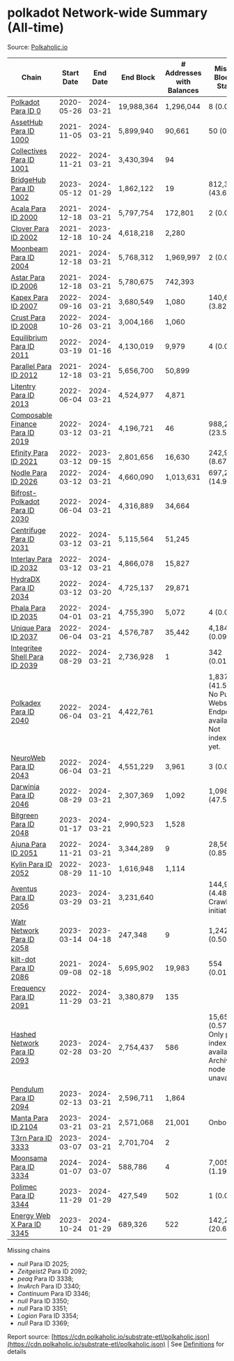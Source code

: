 # polkadot Network-wide Summary (All-time)

Source: [Polkaholic.io](https://polkaholic.io)


| Chain            | Start Date | End Date | End Block | # Addresses with Balances | Missing Blocks / Status |
| ---------------- | ---------- | ---------| --------- | ------------------------- | ----------------------- |
| [Polkadot Para ID 0](/polkadot/0-polkadot) | 2020-05-26 | 2024-03-21 | 19,988,364 |  1,296,044 | 8 (0.00%)  |
| [AssetHub Para ID 1000](/polkadot/1000-assethub) | 2021-11-05 | 2024-03-21 | 5,899,940 |  90,661 | 50 (0.00%)  |
| [Collectives Para ID 1001](/polkadot/1001-collectives) | 2022-11-21 | 2024-03-21 | 3,430,394 |  94 |    |
| [BridgeHub Para ID 1002](/polkadot/1002-bridgehub) | 2023-05-12 | 2024-01-29 | 1,862,122 |  19 | 812,302 (43.62%)  |
| [Acala Para ID 2000](/polkadot/2000-acala) | 2021-12-18 | 2024-03-21 | 5,797,754 |  172,801 | 2 (0.00%)  |
| [Clover Para ID 2002](/polkadot/2002-clover) | 2021-12-18 | 2023-10-24 | 4,618,218 |  2,280 |    |
| [Moonbeam Para ID 2004](/polkadot/2004-moonbeam) | 2021-12-18 | 2024-03-21 | 5,768,312 |  1,969,997 | 2 (0.00%)  |
| [Astar Para ID 2006](/polkadot/2006-astar) | 2021-12-18 | 2024-03-21 | 5,780,675 |  742,393 |    |
| [Kapex Para ID 2007](/polkadot/2007-kapex) | 2022-09-16 | 2024-03-21 | 3,680,549 |  1,080 | 140,668 (3.82%)  |
| [Crust Para ID 2008](/polkadot/2008-crust) | 2022-10-26 | 2024-03-21 | 3,004,166 |  1,060 |    |
| [Equilibrium Para ID 2011](/polkadot/2011-equilibrium) | 2022-03-19 | 2024-01-16 | 4,130,019 |  9,979 | 4 (0.00%)  |
| [Parallel Para ID 2012](/polkadot/2012-parallel) | 2021-12-18 | 2024-03-21 | 5,656,700 |  50,899 |    |
| [Litentry Para ID 2013](/polkadot/2013-litentry) | 2022-06-04 | 2024-03-21 | 4,524,977 |  4,871 |    |
| [Composable Finance Para ID 2019](/polkadot/2019-composable) | 2022-03-12 | 2024-03-21 | 4,196,721 |  46 | 988,228 (23.55%)  |
| [Efinity Para ID 2021](/polkadot/2021-efinity) | 2022-03-12 | 2023-09-15 | 2,801,656 |  16,630 | 242,949 (8.67%)  |
| [Nodle Para ID 2026](/polkadot/2026-nodle) | 2022-03-12 | 2024-03-21 | 4,660,090 |  1,013,631 | 697,251 (14.96%)  |
| [Bifrost-Polkadot Para ID 2030](/polkadot/2030-bifrost) | 2022-06-04 | 2024-03-21 | 4,316,889 |  34,664 |    |
| [Centrifuge Para ID 2031](/polkadot/2031-centrifuge) | 2022-03-12 | 2024-03-21 | 5,115,564 |  51,245 |    |
| [Interlay Para ID 2032](/polkadot/2032-interlay) | 2022-03-12 | 2024-03-21 | 4,866,078 |  15,827 |    |
| [HydraDX Para ID 2034](/polkadot/2034-hydradx) | 2022-03-12 | 2024-03-20 | 4,725,137 |  29,871 |    |
| [Phala Para ID 2035](/polkadot/2035-phala) | 2022-04-01 | 2024-03-21 | 4,755,390 |  5,072 | 4 (0.00%)  |
| [Unique Para ID 2037](/polkadot/2037-unique) | 2022-06-04 | 2024-03-21 | 4,576,787 |  35,442 | 4,184 (0.09%)  |
| [Integritee Shell Para ID 2039](/polkadot/2039-integritee) | 2022-08-29 | 2024-03-21 | 2,736,928 |  1 | 342 (0.01%)  |
| [Polkadex Para ID 2040](/polkadot/2040-polkadex) | 2022-06-04 | 2024-03-21 | 4,422,761 |   | 1,837,152 (41.54%) No Public Websocket Endpoint available: Not indexing yet. |
| [NeuroWeb Para ID 2043](/polkadot/2043-neuroweb) | 2022-06-04 | 2024-03-21 | 4,551,229 |  3,961 | 3 (0.00%)  |
| [Darwinia Para ID 2046](/polkadot/2046-darwinia) | 2022-08-29 | 2024-03-21 | 2,307,369 |  1,092 | 1,098,047 (47.59%)  |
| [Bitgreen Para ID 2048](/polkadot/2048-bitgreen) | 2023-01-17 | 2024-03-21 | 2,990,523 |  1,528 |    |
| [Ajuna Para ID 2051](/polkadot/2051-ajuna) | 2022-11-21 | 2024-03-21 | 3,344,289 |  9 | 28,565 (0.85%)  |
| [Kylin Para ID 2052](/polkadot/2052-kylin) | 2022-08-29 | 2023-11-10 | 1,616,948 |  1,114 |    |
| [Aventus Para ID 2056](/polkadot/2056-aventus) | 2023-03-29 | 2024-03-21 | 3,231,640 |   | 144,921 (4.48%) Crawling initiated |
| [Watr Network Para ID 2058](/polkadot/2058-watr) | 2023-03-14 | 2023-04-18 | 247,348 |  9 | 1,242 (0.50%)  |
| [kilt-dot Para ID 2086](/polkadot/2086-kilt) | 2021-09-08 | 2024-02-18 | 5,695,902 |  19,983 | 554 (0.01%)  |
| [Frequency Para ID 2091](/polkadot/2091-frequency) | 2022-11-29 | 2024-03-21 | 3,380,879 |  135 |    |
| [Hashed Network Para ID 2093](/polkadot/2093-hashed) | 2023-02-28 | 2024-03-20 | 2,754,437 |  586 | 15,650 (0.57%) Only partial index available: Archive node unavailable |
| [Pendulum Para ID 2094](/polkadot/2094-pendulum) | 2023-02-13 | 2024-03-21 | 2,596,711 |  1,864 |    |
| [Manta Para ID 2104](/polkadot/2104-manta) | 2023-03-21 | 2024-03-21 | 2,571,068 |  21,001 |   Onboarding |
| [T3rn Para ID 3333](/polkadot/3333-t3rn) | 2023-03-07 | 2024-03-21 | 2,701,704 |  2 |    |
| [Moonsama Para ID 3334](/polkadot/3334-moonsama) | 2024-01-07 | 2024-03-07 | 588,786 |  4 | 7,005 (1.19%)  |
| [Polimec Para ID 3344](/polkadot/3344-polimec) | 2023-11-29 | 2024-01-29 | 427,549 |  502 | 1 (0.00%)  |
| [Energy Web X Para ID 3345](/polkadot/3345-energywebx) | 2023-10-24 | 2024-01-29 | 689,326 |  522 | 142,272 (20.64%)  |

Missing chains


* *null* Para ID 2025; 
* *Zeitgeist2* Para ID 2092; 
* *peaq* Para ID 3338; 
* *InvArch* Para ID 3340; 
* *Continuum* Para ID 3346; 
* *null* Para ID 3350; 
* *null* Para ID 3351; 
* *Logion* Para ID 3354; 
* *null* Para ID 3369; 

Report source: [https://cdn.polkaholic.io/substrate-etl/polkaholic.json](https://cdn.polkaholic.io/substrate-etl/polkaholic.json) | See [Definitions](/DEFINITIONS.md) for details
